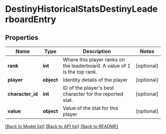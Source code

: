 # DestinyHistoricalStatsDestinyLeaderboardEntry

## Properties
Name | Type | Description | Notes
------------ | ------------- | ------------- | -------------
**rank** | **int** | Where this player ranks on the leaderboard. A value of 1 is the top rank. | [optional] 
**player** | **object** | Identity details of the player | [optional] 
**character_id** | **int** | ID of the player&#39;s best character for the reported stat. | [optional] 
**value** | **object** | Value of the stat for this player | [optional] 

[[Back to Model list]](../README.md#documentation-for-models) [[Back to API list]](../README.md#documentation-for-api-endpoints) [[Back to README]](../README.md)


